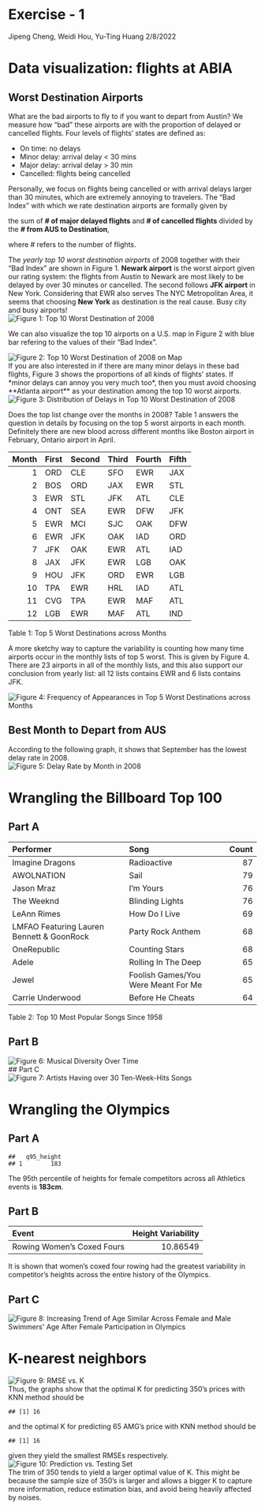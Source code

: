 Exercise - 1
================
Jipeng Cheng, Weidi Hou, Yu-Ting Huang
2/8/2022

# Data visualization: flights at ABIA

## Worst Destination Airports

What are the bad airports to fly to if you want to depart from Austin?
We measure how “bad” these airports are with the proportion of delayed
or cancelled flights. Four levels of flights’ states are defined as:

-   On time: no delays
-   Minor delay: arrival delay \< 30 mins
-   Major delay: arrival delay > 30 min
-   Cancelled: flights being cancelled

Personally, we focus on flights being cancelled or with arrival delays
larger than 30 minutes, which are extremely annoying to travelers. The
“Bad Index” with which we rate destination airports are formally given
by

the sum of **# of major delayed flights** and **# of cancelled flights**
divided by the **# from AUS to Destination**,

where # refers to the number of flights.

The *yearly top 10 worst destination airports* of 2008 together with
their “Bad Index” are shown in Figure 1. **Newark airport** is the worst
airport given our rating system: the flights from Austin to Newark are
most likely to be delayed by over 30 minutes or cancelled. The second
follows **JFK airport** in New York. Considering that EWR also serves
The NYC Metropolitan Area, it seems that choosing **New York** as
destination is the real cause. Busy city and busy airports!
<img src="Exercise_1_files/figure-gfm/fig1-1.png" title="Figure 1: Top 10 Worst Destination of 2008" alt="Figure 1: Top 10 Worst Destination of 2008" style="display: block; margin: auto;" />

We can also visualize the top 10 airports on a U.S. map in Figure 2 with
blue bar refering to the values of their “Bad Index”.

<img src="Exercise_1_files/figure-gfm/fig2-1.png" title="Figure 2: Top 10 Worst Destination of 2008 on Map" alt="Figure 2: Top 10 Worst Destination of 2008 on Map" style="display: block; margin: auto;" />
If you are also interested in if there are many minor delays in these
bad flights, Figure 3 shows the proportions of all kinds of flights’
states. If *minor delays can annoy you very much too*, then you must
avoid choosing **Atlanta airport** as your destination among the top 10
worst airports.

<img src="Exercise_1_files/figure-gfm/fig3-1.png" title="Figure 3: Distribution of Delays in Top 10 Worst Destination of 2008" alt="Figure 3: Distribution of Delays in Top 10 Worst Destination of 2008" style="display: block; margin: auto;" />

Does the top list change over the months in 2008? Table 1 answers the
question in details by focusing on the top 5 worst airports in each
month. Definitely there are new blood across different months like
Boston airport in February, Ontario airport in April.

| Month | First | Second | Third | Fourth | Fifth |
|------:|:------|:-------|:------|:-------|:------|
|     1 | ORD   | CLE    | SFO   | EWR    | JAX   |
|     2 | BOS   | ORD    | JAX   | EWR    | STL   |
|     3 | EWR   | STL    | JFK   | ATL    | CLE   |
|     4 | ONT   | SEA    | EWR   | DFW    | JFK   |
|     5 | EWR   | MCI    | SJC   | OAK    | DFW   |
|     6 | EWR   | JFK    | OAK   | IAD    | ORD   |
|     7 | JFK   | OAK    | EWR   | ATL    | IAD   |
|     8 | JAX   | JFK    | EWR   | LGB    | OAK   |
|     9 | HOU   | JFK    | ORD   | EWR    | LGB   |
|    10 | TPA   | EWR    | HRL   | IAD    | ATL   |
|    11 | CVG   | TPA    | EWR   | MAF    | ATL   |
|    12 | LGB   | EWR    | MAF   | ATL    | IND   |

Table 1: Top 5 Worst Destinations across Months

A more sketchy way to capture the variability is counting how many time
airports occur in the monthly lists of top 5 worst. This is given by
Figure 4. There are 23 airports in all of the monthly lists, and this
also support our conclusion from yearly list: all 12 lists contains EWR
and 6 lists contains JFK.

<img src="Exercise_1_files/figure-gfm/fig4-1.png" title="Figure 4: Frequency of Appearances in Top 5 Worst Destinations across Months" alt="Figure 4: Frequency of Appearances in Top 5 Worst Destinations across Months" style="display: block; margin: auto;" />

## Best Month to Depart from AUS

According to the following graph, it shows that September has the lowest
delay rate in 2008.
<img src="Exercise_1_files/figure-gfm/fig5-1.png" title="Figure 5: Delay Rate by Month in 2008" alt="Figure 5: Delay Rate by Month in 2008" style="display: block; margin: auto;" />

# Wrangling the Billboard Top 100

## Part A

| Performer                                 | Song                                | Count |
|:------------------------------------------|:------------------------------------|------:|
| Imagine Dragons                           | Radioactive                         |    87 |
| AWOLNATION                                | Sail                                |    79 |
| Jason Mraz                                | I’m Yours                           |    76 |
| The Weeknd                                | Blinding Lights                     |    76 |
| LeAnn Rimes                               | How Do I Live                       |    69 |
| LMFAO Featuring Lauren Bennett & GoonRock | Party Rock Anthem                   |    68 |
| OneRepublic                               | Counting Stars                      |    68 |
| Adele                                     | Rolling In The Deep                 |    65 |
| Jewel                                     | Foolish Games/You Were Meant For Me |    65 |
| Carrie Underwood                          | Before He Cheats                    |    64 |

Table 2: Top 10 Most Popular Songs Since 1958

## Part B

<img src="Exercise_1_files/figure-gfm/fig6-1.png" title="Figure 6: Musical Diversity Over Time" alt="Figure 6: Musical Diversity Over Time" style="display: block; margin: auto;" />
## Part C
<img src="Exercise_1_files/figure-gfm/fig7-1.png" title="Figure 7: Artists Having over 30 Ten-Week-Hits Songs" alt="Figure 7: Artists Having over 30 Ten-Week-Hits Songs" style="display: block; margin: auto;" />

# Wrangling the Olympics

## Part A

    ##   q95_height
    ## 1        183

The 95th percentile of heights for female competitors across all
Athletics events is **183cm**.

## Part B

| Event                      | Height Variability |
|:---------------------------|-------------------:|
| Rowing Women’s Coxed Fours |           10.86549 |

It is shown that women’s coxed four rowing had the greatest variability
in competitor’s heights across the entire history of the Olympics.

## Part C

<img src="Exercise_1_files/figure-gfm/fig8-1.png" title="Figure 8: Increasing Trend of Age Similar Across Female and Male Swimmers' Age After Female Participation in Olympics" alt="Figure 8: Increasing Trend of Age Similar Across Female and Male Swimmers' Age After Female Participation in Olympics" style="display: block; margin: auto;" />

# K-nearest neighbors

<img src="Exercise_1_files/figure-gfm/fig9-1.png" title="Figure 9: RMSE vs. K" alt="Figure 9: RMSE vs. K" style="display: block; margin: auto;" />
Thus, the graphs show that the optimal K for predicting 350’s prices
with KNN method should be

    ## [1] 16

and the optimal K for predicting 65 AMG’s price with KNN method should
be

    ## [1] 16

given they yield the smallest RMSEs respectively.
<img src="Exercise_1_files/figure-gfm/fig10-1.png" title="Figure 10: Prediction vs. Testing Set" alt="Figure 10: Prediction vs. Testing Set" style="display: block; margin: auto;" />
The trim of 350 tends to yield a larger optimal value of K. This might
be because the sample size of 350’s is larger and allows a bigger K to
capture more information, reduce estimation bias, and avoid being
heavily affected by noises.
